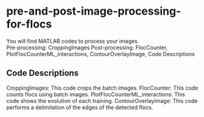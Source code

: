 # pre-and-post-image-processing-for-flocs

You will find MATLAB codes to process your images.   
Pre-processing: CroppingImages 
Post-processing: FlocCounter, PlotFlocCounterML_interactions, ContourOverlayImage, Code Descriptions 
## Code Descriptions  
CroppingImages: This code crops the batch images.
FlocCounter: This code counts flocs using batch images.
PlotFlocCounterML_interactions: This code shows the evolution of each training.
ContourOverlayImage: This code performs a delimitation of the edges of the detected flocs.
